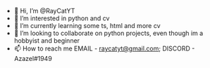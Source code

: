 - 👋 Hi, I’m @RayCatYT
- 👀 I’m interested in python and cv
- 🌱 I’m currently learning some ts, html and more cv
- 💞️ I’m looking to collaborate on python projects, even though im a hobbyist and beginner
- 📫 How to reach me EMAIL - raycatyt@gmail.com; DISCORD - Azazel#1949

<!---
RayCatYT/RayCatYT is a ✨ special ✨ repository because its `README.md` (this file) appears on your GitHub profile.
You can click the Preview link to take a look at your changes.
--->
